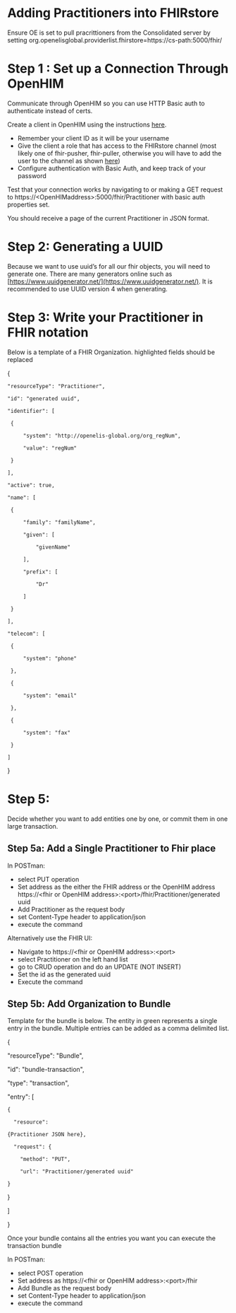 # Adding Practitioners into FHIRstore

Ensure OE is set to pull pracrittioners from the Consolidated server by setting org.openelisglobal.providerlist.fhirstore=https://cs-path:5000/fhir/


# Step 1 : Set up a Connection Through OpenHIM

Communicate through OpenHIM so you can use HTTP Basic auth to authenticate instead of certs.

Create a client in OpenHIM using the instructions [here](http://openhim.org/docs/configuration/clients).



* Remember your client ID as it will be your username
* Give the client a role that has access to the FHIRstore channel (most likely one of fhir-pusher, fhir-puller, otherwise you will have to add the user to the channel as shown [here](http://openhim.org/docs/configuration/channels))
* Configure authentication with Basic Auth, and keep track of your password

Test that your connection works by navigating to or making a GET request to https://&lt;OpenHIMaddress>:5000/fhir/Practitioner with basic auth properties set.

You should receive a page of the current Practitioner in JSON format.


# Step 2: Generating a UUID 

Because we want to use uuid’s for all our fhir objects, you will need to generate one. There are many generators online such as [https://www.uuidgenerator.net/](https://www.uuidgenerator.net/). It is recommended to use UUID version 4 when generating.


# Step 3: Write your Practitioner in FHIR notation

Below is a template of a FHIR Organization. highlighted fields should be replaced

{

    "resourceType": "Practitioner",

    "id": "generated uuid",

    "identifier": [

   	 {

   		 "system": "http://openelis-global.org/org_regNum",

   		 "value": "regNum"

   	 }

    ],

    "active": true,

    "name": [

   	 {

   		 "family": "familyName",

   		 "given": [

   			 "givenName"

   		 ],

   		 "prefix": [

   			 "Dr"

   		 ]

   	 }

    ],

    "telecom": [

   	 {

   		 "system": "phone"

   	 },

   	 {

   		 "system": "email"

   	 },

   	 {

   		 "system": "fax"

   	 }

    ]

}


# Step 5:

Decide whether you want to add entities one by one, or commit them in one large transaction.


## Step 5a: Add a Single Practitioner to Fhir place

In POSTman:



* select PUT operation
* Set address as the either the FHIR address or the OpenHIM address https://&lt;fhir or OpenHIM address>:&lt;port>/fhir/Practitioner/generated uuid 
* Add Practitioner as the request body 
* set Content-Type header to application/json
* execute the command

Alternatively use the FHIR UI:



* Navigate to https://&lt;fhir or OpenHIM address>:&lt;port>
* select Practitioner on the left hand list
* go to CRUD operation and do an UPDATE (NOT INSERT) 
* Set the id as the generated uuid 
* Execute the command


## Step 5b: Add Organization to Bundle

Template for the bundle is below. The entity in green represents a single entry in the bundle. Multiple entries can be added as a comma delimited list.

{

  "resourceType": "Bundle",

  "id": "bundle-transaction",

  "type": "transaction",

  "entry": [

    {

      "resource": 

	{Practitioner JSON here},

      "request": {

        "method": "PUT",

        "url": "Practitioner/generated uuid"

    }

  }

 ]

}

Once your bundle contains all the entries you want you can execute the transaction bundle

In POSTman:



* select POST operation
* Set address as https://&lt;fhir or OpenHIM address>:&lt;port>/fhir
* Add Bundle as the request body 
* set Content-Type header to application/json
* execute the command
